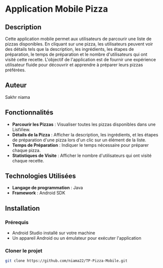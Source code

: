 # Application Mobile Pizza

## Description

Cette application mobile permet aux utilisateurs de parcourir une liste de pizzas disponibles. En cliquant sur une pizza, les utilisateurs peuvent voir des détails tels que la description, les ingrédients, les étapes de préparation, le temps de préparation et le nombre d'utilisateurs qui ont visité cette recette. L'objectif de l'application est de fournir une expérience utilisateur fluide pour découvrir et apprendre à préparer leurs pizzas préférées.
## Auteur
Sakhr niama
## Fonctionnalités

- **Parcourir les Pizzas** : Visualiser toutes les pizzas disponibles dans une ListView.
- **Détails de la Pizza** : Afficher la description, les ingrédients, et les étapes de préparation d'une pizza lors d'un clic sur un élément de la liste.
- **Temps de Préparation** : Indiquer le temps nécessaire pour préparer chaque pizza.
- **Statistiques de Visite** : Afficher le nombre d'utilisateurs qui ont visité chaque recette.

## Technologies Utilisées

- **Langage de programmation** : Java
- **Framework** : Android SDK

## Installation

### Prérequis

- Android Studio installé sur votre machine
- Un appareil Android ou un émulateur pour exécuter l'application

### Cloner le projet

```bash
git clone https://github.com/niama22/TP-Pizza-Mobile.git


